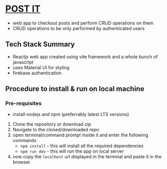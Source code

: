 
# [POST IT]()
- web app to checkout posts  and perform CRUD operations on them
- CRUD operations to be only performed by authenticated users

## Tech Stack Summary
- Reactjs web app created using vite framework and a whole bunch of javascript
- uses Material UI for styling
- firebase authentication

## Procedure to install & run on local machine

### Pre-requisites
- install nodejs and npm (preferrably latest LTS versions)

1. Clone the repository or download zip
2. Navigate to the cloned/downloaded repo
3. open terminal/command prompt inside it and enter the following commands
    - `npm install` - this will install all the required dependencies
    - `npm run dev` - this will run the app on local server
4. now copy the `localhost` url displayed in the terminal and paste it in the browser